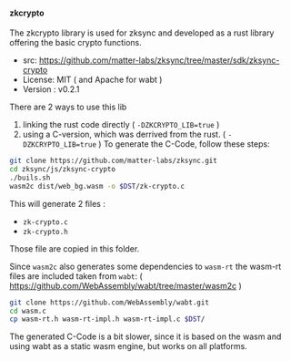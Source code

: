 #### zkcrypto

The zkcrypto library is used for zksync and developed as a rust library offering the basic crypto functions. 

- src: https://github.com/matter-labs/zksync/tree/master/sdk/zksync-crypto
- License: MIT ( and Apache for wabt )
- Version : v0.2.1

There are 2 ways to use this lib

1. linking the rust code directly ( `-DZKCRYPTO_LIB=true` )
2. using a C-version, which was derrived from the rust. ( `-DZKCRYPTO_LIB=true` ) To generate the C-Code, follow these steps:

```sh
git clone https://github.com/matter-labs/zksync.git
cd zksync/js/zksync-crypto
./buils.sh
wasm2c dist/web_bg.wasm -o $DST/zk-crypto.c 
```

This will generate 2 files :
- `zk-crypto.c `
- `zk-crypto.h`

Those file are copied in this folder.

Since `wasm2c` also generates some dependencies to `wasm-rt` the wasm-rt files are included taken from `wabt`: ( https://github.com/WebAssembly/wabt/tree/master/wasm2c )

```sh
git clone https://github.com/WebAssembly/wabt.git
cd wasm.c
cp wasm-rt.h wasm-rt-impl.h wasm-rt-impl.c $DST/

```

The generated C-Code is a bit slower, since it is based on the wasm and using wabt as a static wasm engine, but works on all platforms.

